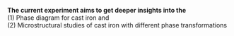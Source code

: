 <b> The current experiment aims to get deeper insights into the </b><br>
(1) Phase diagram for cast iron and <br>
(2) Microstructural studies of cast iron with different phase transformations
